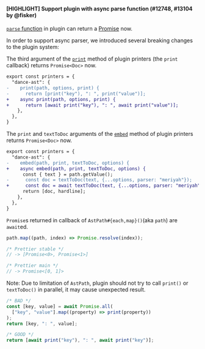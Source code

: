 #### [HIGHLIGHT] Support plugin with async parse function (#12748, #13104 by @fisker)

[`parse` function](https://prettier.io/docs/en/plugins.html#parsers) in plugin can return a [Promise](https://developer.mozilla.org/en-US/docs/Web/JavaScript/Reference/Global_Objects/Promise) now.

In order to support async parser, we introduced several breaking changes to the plugin system:

The third argument of the [`print`](https://prettier.io/docs/en/plugins.html#print) method of plugin printers (the `print` callback) returns `Promise<Doc>` now.

```diff
export const printers = {
  "dance-ast": {
-    print(path, options, print) {
-      return [print("key"), ": ", print("value")];
+    async print(path, options, print) {
+      return [await print("key"), ": ", await print("value")];
    },
  },
}
```

The `print` and `textToDoc` arguments of the [`embed`](https://prettier.io/docs/en/plugins.html#optional-embed) method of plugin printers returns `Promise<Doc>` now.

```diff
export const printers = {
  "dance-ast": {
-    embed(path, print, textToDoc, options) {
+    async embed(path, print, textToDoc, options) {
      const { text } = path.getValue();
-      const doc = textToDoc(text, {...options, parser: "meriyah"});
+      const doc = await textToDoc(text, {...options, parser: "meriyah"});
      return [doc, hardline];
    },
  },
}
```

`Promise`s returned in callback of `AstPath#{each,map}()`(aka `path`) are `await`ed.

```js
path.map((path, index) => Promise.resolve(index));

/* Prettier stable */
// -> [Promise<0>, Promise<1>]

/* Prettier main */
// -> Promise<[0, 1]>
```

Note: Due to limitation of `AstPath`, plugin should not try to call `print()` or `textToDoc()` in parallel, it may cause unexpected result.

```js
/* BAD */
const [key, value] = await Promise.all(
  ["key", "value"].map((property) => print(property))
);
return [key, ": ", value];

/* GOOD */
return [await print("key"), ": ", await print("key")];
```
